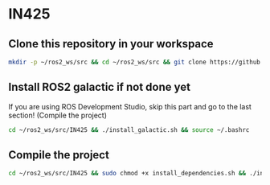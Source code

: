 # IN425

## Clone this repository in your workspace
```bash
mkdir -p ~/ros2_ws/src && cd ~/ros2_ws/src && git clone https://github.com/JohvanyROB/IN425
```

## Install ROS2 galactic if not done yet
If you are using ROS Development Studio, skip this part and go to the last section! (Compile the project)
```bash
cd ~/ros2_ws/src/IN425 && ./install_galactic.sh && source ~/.bashrc
```

## Compile the project
```bash
cd ~/ros2_ws/src/IN425 && sudo chmod +x install_dependencies.sh && ./install_dependencies.sh && source ~/ros2_ws/install/setup.bash
```
